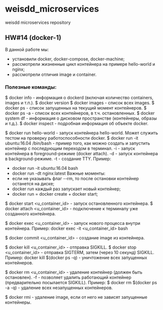 # weisdd_microservices
weisdd microservices repository

## HW#14 (docker-1)
В данной работе мы:
* установили docker, docker-compose, docker-machine;
* рассмотрели жизненные цикл контейнера на примере hello-world и nginx;
* рассмотрели отличия image и container.

### Полезные команды:
$ docker info - информация о dockerd (включая количество containers, images и т.п.).
$ docker version
$ docker images - список всех images.
$ docker ps - список запущенных на текущий момент контейнеров.
$ docker ps -a - список всех контейнеров, в т.ч. остановленных.
$ docker system df - информация о дисковом пространстве (контейнеры, образы и т.д.).
$ docker inspect <id> - подробная информация об объекте docker.

$ docker run hello-world - запуск контейнера hello-world. Может служить тестом на проверку работоспособности docker.
$ docker run -it ubuntu:16.04 /bin/bash - пример того, как можно создать и запустить контейнер с последующим переходом в терминал.
-i - запуск контейнера в foreground-режиме (docker attach).
-d - запуск контейнера в background-режиме.
-t - создание TTY.
Пример:
* docker run -it ubuntu:16.04 bash
* docker run -dt nginx:latest
Важные моменты:
* если не указывать флаг --rm, то после остановки контейнер останется на диске;
* docker run каждый раз запускает новый контейнер;
* docker run = docker create + docker start;

$ docker start <u_container_id> - запуск остановленного контейнера.
$ docker attach <u_container_id> - подключение к терминалу уже созданного контейнера.

$ docker exec <u_container_id> <command> - запуск нового процесса внутри контейнера.
Пример:
docker exec -it <u_container_id> bash

$ docker commit <u_container_id> <name> - создание image из контейнера.

$ docker kill <u_container_id> - отправка SIGKILL.
$ docker stop <u_container_id> - отправка SIGTERM, затем (через 10 секунд) SIGKILL.
Пример:
docker kill $(docker ps -q) - уничтожение всех запущенных контейнеров.

$ docker rm <u_container_id> - удаление контейнер (должен быть остановлен).
-f - позволяет удалить работающий контейнер (предварительно посылается SIGKILL).
Пример:
$ docker rm $(docker ps -a -q) - удаление всех незапущенных контейнеров.

$ docker rmi - удаление image, если от него не зависят запущенные контейнеры.
